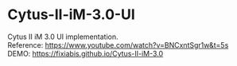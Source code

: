 # Cytus-II-iM-3.0-UI

Cytus II iM 3.0 UI implementation.  
Reference: https://www.youtube.com/watch?v=BNCxntSgr1w&t=5s  
DEMO: https://fixiabis.github.io/Cytus-II-iM-3.0  
